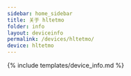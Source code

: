 ```yaml
---
sidebar: home_sidebar
title: 关于 hltetmo
folder: info
layout: deviceinfo
permalink: /devices/hltetmo/
device: hltetmo
---
```

{% include templates/device_info.md %}
